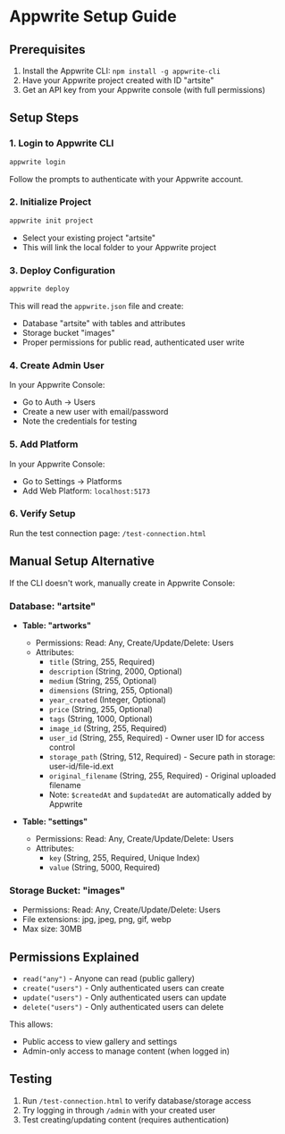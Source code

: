 # Appwrite Setup Guide

## Prerequisites
1. Install the Appwrite CLI: `npm install -g appwrite-cli`
2. Have your Appwrite project created with ID "artsite"
3. Get an API key from your Appwrite console (with full permissions)

## Setup Steps

### 1. Login to Appwrite CLI
```bash
appwrite login
```
Follow the prompts to authenticate with your Appwrite account.

### 2. Initialize Project
```bash
appwrite init project
```
- Select your existing project "artsite"
- This will link the local folder to your Appwrite project

### 3. Deploy Configuration
```bash
appwrite deploy
```
This will read the `appwrite.json` file and create:
- Database "artsite" with tables and attributes
- Storage bucket "images" 
- Proper permissions for public read, authenticated user write

### 4. Create Admin User
In your Appwrite Console:
- Go to Auth → Users
- Create a new user with email/password
- Note the credentials for testing

### 5. Add Platform
In your Appwrite Console:
- Go to Settings → Platforms
- Add Web Platform: `localhost:5173`

### 6. Verify Setup
Run the test connection page: `/test-connection.html`

## Manual Setup Alternative

If the CLI doesn't work, manually create in Appwrite Console:

### Database: "artsite"
- **Table: "artworks"**
  - Permissions: Read: Any, Create/Update/Delete: Users
  - Attributes:
    - `title` (String, 255, Required)
    - `description` (String, 2000, Optional)
    - `medium` (String, 255, Optional)
    - `dimensions` (String, 255, Optional)
    - `year_created` (Integer, Optional)
    - `price` (String, 255, Optional)
    - `tags` (String, 1000, Optional)
    - `image_id` (String, 255, Required)
    - `user_id` (String, 255, Required) - Owner user ID for access control
    - `storage_path` (String, 512, Required) - Secure path in storage: user-id/file-id.ext
    - `original_filename` (String, 255, Required) - Original uploaded filename
    - Note: `$createdAt` and `$updatedAt` are automatically added by Appwrite

- **Table: "settings"**
  - Permissions: Read: Any, Create/Update/Delete: Users
  - Attributes:
    - `key` (String, 255, Required, Unique Index)
    - `value` (String, 5000, Required)

### Storage Bucket: "images"
- Permissions: Read: Any, Create/Update/Delete: Users
- File extensions: jpg, jpeg, png, gif, webp
- Max size: 30MB

## Permissions Explained
- `read("any")` - Anyone can read (public gallery)
- `create("users")` - Only authenticated users can create
- `update("users")` - Only authenticated users can update
- `delete("users")` - Only authenticated users can delete

This allows:
- Public access to view gallery and settings
- Admin-only access to manage content (when logged in)

## Testing
1. Run `/test-connection.html` to verify database/storage access
2. Try logging in through `/admin` with your created user
3. Test creating/updating content (requires authentication)